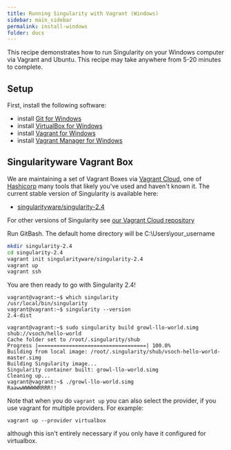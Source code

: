 ```yaml
---
title: Running Singularity with Vagrant (Windows)
sidebar: main_sidebar
permalink: install-windows
folder: docs
---
```



This recipe demonstrates how to run Singularity on your Windows computer via Vagrant and Ubuntu. This recipe may take anywhere from 5-20 minutes to complete.

## Setup

First, install the following software:
- install [Git for Windows](https://git-for-windows.github.io/)
- install [VirtualBox for Windows](https://www.virtualbox.org/wiki/Downloads)
- install [Vagrant for Windows](https://www.vagrantup.com/downloads.html)
- install [Vagrant Manager for Windows](http://vagrantmanager.com/downloads/)

## Singularityware Vagrant Box

We are maintaining a set of Vagrant Boxes via <a href="https://www.vagrantup.com" target="_blank">Vagrant Cloud</a>, one of <a href="https://www.hashicorp.com/#open-source-tools" target="_blank">Hashicorp</a> many tools that likely you've used and haven't known it. The current stable version of Singularity is available here:
 - [singularityware/singularity-2.4](https://app.vagrantup.com/singularityware/boxes/singularity-2.4/versions/2.4)
 
For other versions of Singularity see [our Vagrant Cloud repository](https://app.vagrantup.com/singularityware)

Run GitBash. The default home directory will be C:\Users\your_username

```bash
mkdir singularity-2.4
cd singularity-2.4
vagrant init singularityware/singularity-2.4
vagrant up
vagrant ssh
```

You are then ready to go with Singularity 2.4!

```
vagrant@vagrant:~$ which singularity
/usr/local/bin/singularity
vagrant@vagrant:~$ singularity --version
2.4-dist

vagrant@vagrant:~$ sudo singularity build growl-llo-world.simg shub://vsoch/hello-world
Cache folder set to /root/.singularity/shub
Progress |===================================| 100.0% 
Building from local image: /root/.singularity/shub/vsoch-hello-world-master.simg
Building Singularity image...
Singularity container built: growl-llo-world.simg
Cleaning up...
vagrant@vagrant:~$ ./growl-llo-world.simg
RaawwWWWWWRRRR!!
```

Note that when you do `vagrant up` you can also select the provider, if you use vagrant for multiple providers. For example:

```
vagrant up --provider virtualbox
```

although this isn't entirely necessary if you only have it configured for virtualbox.
